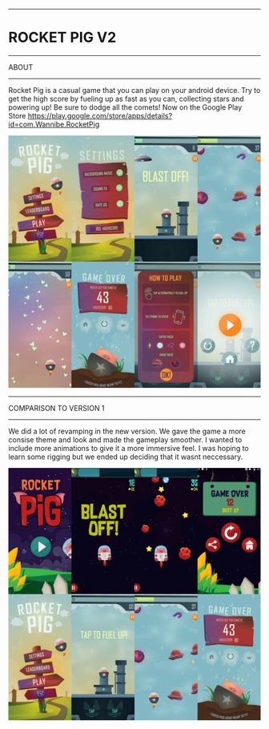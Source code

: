 _____________________________________________________________________________________
# ROCKET PIG V2

_____________________________________________________________________________________
ABOUT
__________________
Rocket Pig is a casual game that you can play on your android device. Try to get the high score by fueling up as fast as you can, collecting stars and powering up! Be sure to dodge all the comets! Now on the Google Play Store https://play.google.com/store/apps/details?id=com.Wannibe.RocketPig

<img src="https://github.com/ManishaW/RocketPigRevamped/blob/master/Screenshots/allScreens3.jpg" >

_____________________________________________________________________________________
COMPARISON TO VERSION 1
__________________
We did a lot of revamping in the new version. We gave the game a more consise theme and look and made the gameplay smoother. I wanted to include more animations to give it a more immersive feel. I was hoping to learn some rigging but we ended up deciding that it wasnt neccessary. 

<img src="https://github.com/ManishaW/RocketPigRevamped/blob/master/Screenshots/comparison.jpg" >

